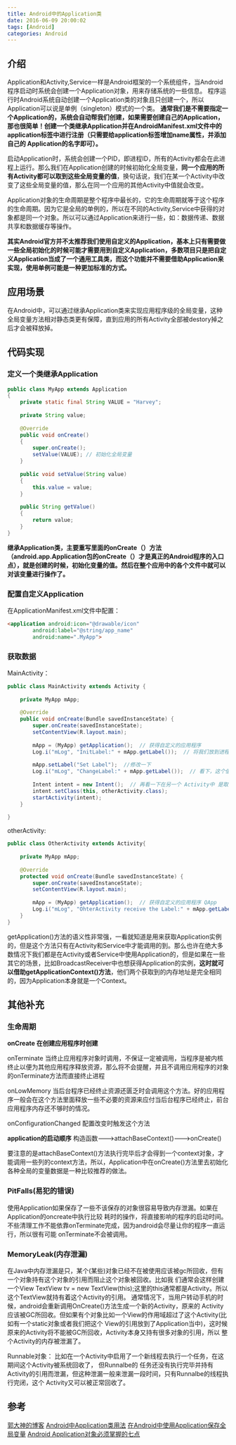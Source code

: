 ```yaml
---
title: Android中的Application类
date: 2016-06-09 20:00:02
tags: [Android]
categories: Android
---
```

## 介绍

Application和Activity,Service一样是Android框架的一个系统组件，当Android程序启动时系统会创建一个Application对象，用来存储系统的一些信息。
程序运行时Android系统自动创建一个Application类的对象且只创建一个，所以Application可以说是单例（singleton）模式的一个类。
**通常我们是不需要指定一个Application的，系统会自动帮我们创建，如果需要创建自己的Application，那也很简单！创建一个类继承Application并在AndroidManifest.xml文件中的application标签中进行注册（只需要给application标签增加name属性，并添加自己的 Application的名字即可）。**
<!-- more -->
启动Application时，系统会创建一个PID，即进程ID，所有的Activity都会在此进程上运行。那么我们在Application创建的时候初始化全局变量，**同一个应用的所有Activity都可以取到这些全局变量的值**，换句话说，我们在某一个Activity中改变了这些全局变量的值，那么在同一个应用的其他Activity中值就会改变。

Application对象的生命周期是整个程序中最长的，它的生命周期就等于这个程序的生命周期。因为它是全局的单例的，所以在不同的Activity,Service中获得的对象都是同一个对象。所以可以通过Application来进行一些，如：数据传递、数据共享和数据缓存等操作。

**其实Android官方并不太推荐我们使用自定义的Application，基本上只有需要做一些全局初始化的时候可能才需要用到自定义Application，多数项目只是把自定义Application当成了一个通用工具类，而这个功能并不需要借助Application来实现，使用单例可能是一种更加标准的方式。**

## 应用场景
在Android中，可以通过继承Application类来实现应用程序级的全局变量，这种全局变量方法相对静态类更有保障，直到应用的所有Activity全部被destory掉之后才会被释放掉。

## 代码实现
### 定义一个类继承Application
``` java
public class MyApp extends Application
{
    private static final String VALUE = "Harvey";
    
    private String value;
    
    @Override
    public void onCreate()
    {
        super.onCreate();
        setValue(VALUE); // 初始化全局变量
    }
    
    public void setValue(String value)
    {
        this.value = value;
    }
    
    public String getValue()
    {
        return value;
    }
}
```
**继承Application类，主要重写里面的onCreate（）方法（android.app.Application包的onCreate（）才是真正的Android程序的入口点），就是创建的时候，初始化变量的值。然后在整个应用中的各个文件中就可以对该变量进行操作了。**

### 配置自定义Application
在ApplicationManifest.xml文件中配置：
``` html
<application android:icon="@drawable/icon"
 	    android:label="@string/app_name"
 	    android:name=".MyApp">
```

### 获取数据
MainActivity：
``` java
public class MainActivity extends Activity {
    
    private MyApp mApp;    
    
    @Override    
    public void onCreate(Bundle savedInstanceState) {    
        super.onCreate(savedInstanceState);    
        setContentView(R.layout.main);    
    
        mApp = (MyApp) getApplication();  // 获得自定义的应用程序   
        Log.i("mLog", "InitLabel:" + mApp.getLabel());  // 将我们放到进程中的全局变量拿出来，看是不是我们曾经设置的值    
            
        mApp.setLabel("Set Label");  //修改一下    
        Log.i("mLog", "ChangeLabel:" + mApp.getLabel());  // 看下，这个值改变了没有    
    
        Intent intent = new Intent();  // 再看一下在另一个 Activity中 是取到初始化的值，还是取到修改后的值    
        intent.setClass(this, otherActivity.class);    
        startActivity(intent);    
    }    
    
}
```
otherActivity:
``` java
public class OtherActivity extends Activity{
    
    private MyApp mApp;    
    
    @Override    
    protected void onCreate(Bundle savedInstanceState) {    
        super.onCreate(savedInstanceState);    
        setContentView(R.layout.main);    
    
        mApp = (MyApp) getApplication();  // 获得自定义的应用程序 QApp    
        Log.i("mLog", "OhterActivity receive the Label:" + mApp.getLabel());  // 查看变量值是否修改了    
    }
}
```
getApplication()方法的语义性非常强，一看就知道是用来获取Application实例的，但是这个方法只有在Activity和Service中才能调用的到。那么也许在绝大多数情况下我们都是在Activity或者Service中使用Application的，但是如果在一些其它的场景，比如BroadcastReceiver中也想获得Application的实例，**这时就可以借助getApplicationContext()方法**，他们两个获取到的内存地址是完全相同的，因为Application本身就是一个Context。
## 其他补充
### 生命周期
**onCreate 在创建应用程序时创建**

onTerminate 当终止应用程序对象时调用，不保证一定被调用，当程序是被内核终止以便为其他应用程序释放资源，那么将不会提醒，并且不调用应用程序的对象的onTerminate方法而直接终止进程

onLowMemory 当后台程序已经终止资源还匮乏时会调用这个方法。好的应用程序一般会在这个方法里面释放一些不必要的资源来应付当后台程序已经终止，前台应用程序内存还不够时的情况。

onConfigurationChanged 配置改变时触发这个方法

**application的启动顺序**
构造函数--->attachBaseContext()--->onCreate()

要注意的是attachBaseContext()方法执行完毕后才会得到一个context对象，才能调用一些列的context方法，所以，Application中在onCreate()方法里去初始化各种全局的变量数据是一种比较推荐的做法。
### PitFalls(易犯的错误)
使用Application如果保存了一些不该保存的对象很容易导致内存泄漏。如果在Application的oncreate中执行比较 耗时的操作，将直接影响的程序的启动时间。不些清理工作不能依靠onTerminate完成，因为android会尽量让你的程序一直运行，所以很有可能 onTerminate不会被调用。
### MemoryLeak(内存泄漏)
在Java中内存泄漏是只，某个(某些)对象已经不在被使用应该被gc所回收，但有一个对象持有这个对象的引用而阻止这个对象被回收。比如我 们通常会这样创建一个View TextView tv = new TextView(this);这里的this通常都是Activity。所以这个TextView就持有着这个Activity的引用。
通常情况下，当用户转动手机的时候，android会重新调用OnCreate()方法生成一个新的Activity，原来的 Activity应该被GC所回收。但如果有个对象比如一个View的作用域超过了这个Activity(比如有一个static对象或者我们把这个 View的引用放到了Application当中)，这时候原来的Activity将不能被GC所回收，Activity本身又持有很多对象的引用，所以 整个Activity的内存被泄漏了。

Runnable对象：
比如在一个Activity中启用了一个新线程去执行一个任务，在这期间这个Activity被系统回收了， 但Runnalbe的   任务还没有执行完毕并持有Activity的引用而泄漏，但这种泄漏一般来泄漏一段时间，只有Runnalbe的线程执行完闭，这个 Activity又可以被正常回收了。

## 参考
[郭大神的博客](http://blog.csdn.net/guolin_blog/article/details/47028975)
[Android中Application类用法](http://www.cnblogs.com/renqingping/archive/2012/10/24/Application.html)
[在Android中使用Application保存全局变量](http://blog.csdn.net/xiaoyuan511/article/details/17001225)
[Android Application对象必须掌握的七点](http://blog.csdn.net/lilu_leo/article/details/8649941)